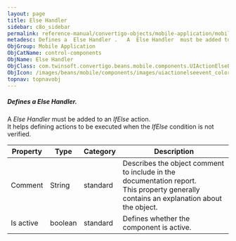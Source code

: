 ```yaml
---
layout: page
title: Else Handler
sidebar: c8o_sidebar
permalink: reference-manual/convertigo-objects/mobile-application/mobile-components/control-components/else-handler/
metadesc: Defines a  Else Handler .   A  Else Handler  must be added to an  IfElse  action. It helps defining actions to be executed when the  IfElse  condition
ObjGroup: Mobile Application
ObjCatName: control-components
ObjName: Else Handler
ObjClass: com.twinsoft.convertigo.beans.mobile.components.UIActionElseEvent
ObjIcon: /images/beans/mobile/components/images/uiactionelseevent_color_32x32.png
topnav: topnavobj
---
```

##### Defines a <i>Else Handler</i>. 

A <i>Else Handler</i> must be added to an <i>IfElse</i> action.<br/>It helps defining actions to be executed when the <i>IfElse</i> condition is not verified.

Property | Type | Category | Description
--- | --- | --- | ---
Comment | String | standard | Describes the object comment to include in the documentation report.<br/>This property generally contains an explanation about the object.
Is active | boolean | standard | Defines whether the component is active.<br/>
